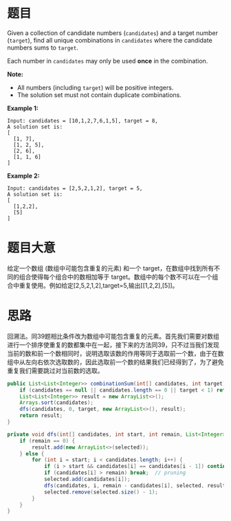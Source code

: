 # 题目

Given a collection of candidate numbers (`candidates`) and a target number (`target`), find all unique combinations in `candidates` where the candidate numbers sums to `target`.

Each number in `candidates` may only be used **once** in the combination.

**Note:**

- All numbers (including `target`) will be positive integers.
- The solution set must not contain duplicate combinations.

**Example 1:**

```
Input: candidates = [10,1,2,7,6,1,5], target = 8,
A solution set is:
[
  [1, 7],
  [1, 2, 5],
  [2, 6],
  [1, 1, 6]
]
```

**Example 2:**

```
Input: candidates = [2,5,2,1,2], target = 5,
A solution set is:
[
  [1,2,2],
  [5]
]
```

# 题目大意

给定一个数组 (数组中可能包含重复的元素) 和一个 target，在数组中找到所有不同的组合使得每个组合中的数相加等于 target。数组中的每个数不可以在一个组合中重复使用。例如给定[2,5,2,1,2],target=5,输出[[1,2,2],[5]]。

# 思路

回溯法。同39题相比条件改为数组中可能包含重复的元素。首先我们需要对数组进行一个排序使重复的数都集中在一起，接下来的方法同39，只不过当我们发现当前的数和前一个数相同时，说明选取该数的作用等同于选取前一个数，由于在数组中从左向右依次选取数的，因此选取前一个数的结果我们已经得到了，为了避免重复我们需要跳过对当前数的选取。

```java
public List<List<Integer>> combinationSum(int[] candidates, int target) {
    if (candidates == null || candidates.length == 0 || target < 1) return new ArrayList<>();
    List<List<Integer>> result = new ArrayList<>();
    Arrays.sort(candidates);
    dfs(candidates, 0, target, new ArrayList<>(), result);
    return result;
}

private void dfs(int[] candidates, int start, int remain, List<Integer> selected, List<List<Integer>> result) {
    if (remain == 0) {
        result.add(new ArrayList<>(selected));
    } else {
        for (int i = start; i < candidates.length; i++) {
            if (i > start && candidates[i] == candidates[i - 1]) continue;   // skip duplicates
            if (candidates[i] > remain) break;  // pruning
            selected.add(candidates[i]);
            dfs(candidates, i, remain - candidates[i], selected, result);   // we can not reuse the same elements,so it is i+1
            selected.remove(selected.size() - 1);
        }
    }
}
```

